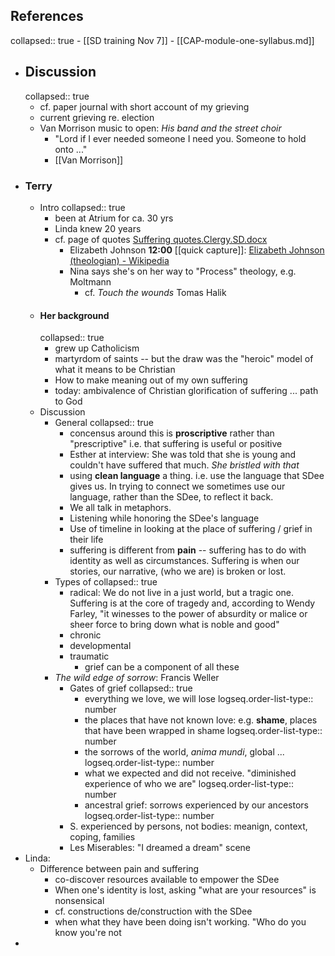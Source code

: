 ## References
collapsed:: true
	- [[SD training Nov 7]]
	- [[CAP-module-one-syllabus.md]]
- ## Discussion
  collapsed:: true
	- cf. paper journal with short account of my grieving
	- current grieving re. election
	- Van Morrison music to open: *His band and the street choir*
		- "Lord if I ever needed someone I need you. Someone to hold onto ..."
		- [[Van Morrison]]
- ### Terry
	- Intro
	  collapsed:: true
		- been at Atrium for ca. 30 yrs
		- Linda knew 20  years
		- cf. page of quotes [Suffering quotes.Clergy.SD.docx](../assets/Suffering_quotes.Clergy.SD_1731602931432_0.docx)
			- Elizabeth Johnson **12:00** [[quick capture]]:  [Elizabeth Johnson (theologian) - Wikipedia](https://en.wikipedia.org/wiki/Elizabeth_Johnson_(theologian))
			- Nina says she's on her way to "Process" theology, e.g. Moltmann
				- cf. *Touch the wounds* Tomas Halik
	- #### Her background
	  collapsed:: true
		- grew up Catholicism
		- martyrdom of saints -- but the draw was the "heroic" model of what it means to be Christian
		- How to make meaning out of my own suffering
		- today: ambivalence of Christian glorification of suffering ... path to God
	- Discussion
		- General
		  collapsed:: true
			- concensus around this is **proscriptive** rather than "prescriptive" i.e. that suffering is useful or positive
			- Esther at interview: She was told that she is young and couldn't have suffered that much. *She bristled with that*
			- using **clean language** a thing. i.e. use the language that SDee gives us. In trying to connect we sometimes use our language, rather than the SDee, to reflect it back.
			- We all talk in metaphors.
			- Listening while honoring the SDee's language
			- Use of timeline in looking at the place of suffering / grief in their life
			- suffering is different from **pain** -- suffering has to do with identity as well as circumstances. Suffering is when our stories, our narrative, (who we are) is broken or lost.
		- Types of
		  collapsed:: true
			- radical: We do not live in a just world, but a tragic one. Suffering is at the core of tragedy and, according to Wendy Farley, "it winesses to the power of absurdity or malice or sheer force to bring down what is noble and good"
			- chronic
			- developmental
			- traumatic
				- grief can be a component of all these
		- *The wild edge of sorrow*: Francis Weller
			- Gates of grief
			  collapsed:: true
				- everything we love, we will lose
				  logseq.order-list-type:: number
				- the places that have not known love: e.g. **shame**, places that have been wrapped in shame
				  logseq.order-list-type:: number
				- the sorrows of the world, *anima mundi*, global ...
				  logseq.order-list-type:: number
				- what we expected and did not receive. "diminished experience of who we are"
				  logseq.order-list-type:: number
				- ancestral grief: sorrows experienced by our ancestors
				  logseq.order-list-type:: number
			- S. experienced by persons, not bodies: meanign, context, coping, families
			- Les Miserables: "I dreamed a dream" scene
- Linda:
	- Difference between pain and suffering
		- co-discover resources available to empower the SDee
		- When one's identity is lost, asking "what are your resources" is nonsensical
		- cf. constructions de/construction with the SDee
		- when what they have been doing isn't working. "Who do you know you're not
-